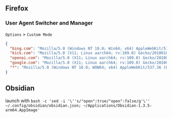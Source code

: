 ## Firefox

### User Agent Switcher and Manager

`Options` > `Custom Mode`
```json
{
  "bing.com": "Mozilla/5.0 (Windows NT 10.0; Win64; x64) AppleWebKit/537.36 (KHTML, like Gecko) Chrome/114.0.0.0 Safari/537.36 Edg/114.0.1788.0",
  "kick.com": "Mozilla/5.0 (X11; Linux aarch64; rv:109.0) Gecko/20100101 Firefox/117.0",
  "openai.com": "Mozilla/5.0 (X11; Linux aarch64; rv:109.0) Gecko/20100101 Firefox/117.0",
  "google.com": "Mozilla/5.0 (X11; Linux aarch64; rv:109.0) Gecko/20100101 Firefox/117.0",
  "*": "Mozilla/5.0 (Windows NT 10.0; WOW64; x64) AppleWebKit/537.36 (KHTML, like Gecko) Chrome/113.0.5666.197 Safari/537.36"
}
```

## Obsidian
launch with
`bash -c 'sed -i '\''s/"open":true/"open":false/g'\'' ~/.config/obsidian/obsidian.json; ~/Applications/Obsidian-1.3.5-arm64.AppImage'`
